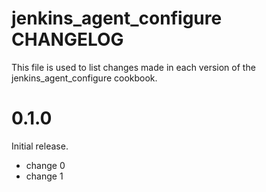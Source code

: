 # jenkins_agent_configure CHANGELOG

This file is used to list changes made in each version of the jenkins_agent_configure cookbook.

# 0.1.0

Initial release.

- change 0
- change 1

